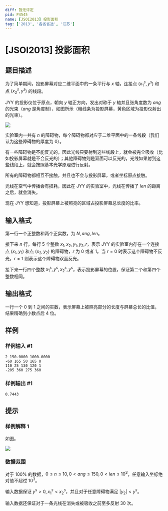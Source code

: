 ```yaml
---
diff: 暂无评定
pid: P4545
name: [JSOI2013] 投影面积
tag: ['2013', '各省省选', '江苏']
---
```

# [JSOI2013] 投影面积
## 题目描述

为了简单期间，投影屏幕对应二维平面中的一条平行与 $x$ 轴，连接点 $(x_1^s,y^s)$ 和点 $(x_2^s,y^s)$ 的线段。

JYY 的投影仪位于原点，朝向 $y$ 轴正方向，发出对称于 $y$ 轴并且张角度数为 $ang$ 的光束（$ang$ 是角度制），如图所示（粗线条为投影屏幕，黄色区域为投影仪射出的光束）。

![](https://cdn.luogu.com.cn/upload/image_hosting/ate0zcyz.png)

实验室内一共有 $n$ 的障碍物，每个障碍物都对应于二维平面中的一条线段（我们认为这些障碍物的厚度为 $0$）。

有一些障碍物是不能反光的，因此光线只要射到这些线段上，就会被完全吸收（比如投影屏幕就是不会反光的）；其他障碍物则是双面可以反光的，光线如果射到这些线段上，就会按照基本光学原理进行反射。

所有的障碍物都相互不接触，并且也不会与投影屏幕，或者坐标原点接触。

光线在空气中传播会有损耗，因此在 JYY 的实验室中，光线在传播了 $len$ 的距离之后，就会消失。

现在 JYY 想知道，投影屏幕上被照亮的区域占投影屏幕总长度的比率。
## 输入格式

第一行一个正整数和两个正实数，为 $N,ang,len$。

接下来 $n$ 行，每行 $5$ 个整数 $x_1,x_2,y_1,y_2,r$，表示 JYY 的实验室内存在一个连接点 $(x_1,y_1)$ 和点 $(x_2,y_2)$ 的障碍物，$r$ 为 $0$ 或者 $1$。当 $r=0$ 时表示这个障碍物不反光，$r=1$ 则表示这个障碍物双面反光。

接下来一行四个整数 $x_1^s,y^s,x_2^s,y^s$，表示投影屏幕的位置，保证第二个和第四个整数相同。
## 输出格式

一行一个 $0$ 到 $1$ 之间的实数，表示屏幕上被照亮部分的长度与屏幕总长的比值，结果精确到小数点后 $4$ 位。
## 样例

### 样例输入 #1
```
2 150.0000 1000.0000
-60 165 50 165 0
110 25 130 120 1
-205 360 275 360
```
### 样例输出 #1
```
0.7443
```
## 提示

### 样例解释 1

如图。

![](https://cdn.luogu.com.cn/upload/image_hosting/k09d8sjd.png)

### 数据范围

对于 $100\%$ 的数据，$0\leq n\leq 10,0<ang\leq 150,0<len\leq 10^3$，任意输入坐标绝对值不超过 $10^3$。

输入数据保证 $y^s>0,x_1^s<x_2^s$，并且对于任意障碍物满足 $\vert y_2\vert<y^s$。

输入数据还保证对于一条光线在消失或被吸收之前至多反射 $30$ 次。
